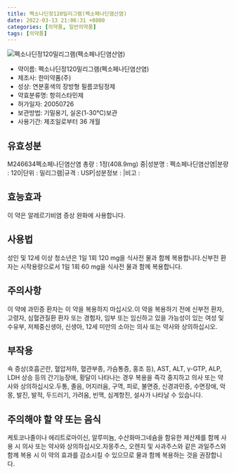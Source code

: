 ```yaml
---
title: 펙소나딘정120밀리그램(펙소페나딘염산염)
date: 2022-03-13 21:06:31 +0800
categories: [의약품, 일반의약품]
tags: [의약품]
---
```

![펙소나딘정120밀리그램(펙소페나딘염산염)](https://nedrug.mfds.go.kr/pbp/cmn/itemImageDownload/1NQDCuOtpk8)

- 약이름: 펙소나딘정120밀리그램(펙소페나딘염산염)
- 제조사: 한미약품(주)
- 성상: 연분홍색의 장방형 필름코팅정제
- 약효분류명: 항히스타민제
- 허가일자: 20050726
- 보관방법: 기밀용기, 실온(1-30℃)보관
- 사용기간: 제조일로부터 36 개월
## 유효성분
M246634펙소페나딘염산염
총량 : 1정(408.9mg) 중|성분명 : 펙소페나딘염산염|분량 : 120|단위 : 밀리그램|규격 : USP|성분정보 : |비고 :
## 효능효과
이 약은 알레르기비염 증상 완화에 사용합니다.
## 사용법
성인 및 12세 이상 청소년은 1일 1회 120 mg을 식사전 물과 함께 복용합니다.신부전 환자는 시작용량으로서 1일 1회 60 mg을 식사전 물과 함께 복용합니다.
## 주의사항
이 약에 과민증 환자는 이 약을 복용하지 마십시오.이 약을 복용하기 전에 신부전 환자, 고령자, 심혈관질환 환자 또는 경험자, 임부 또는 임신하고 있을 가능성이 있는 여성 및 수유부, 저체중신생아, 신생아, 12세 미만의 소아는 의사 또는 약사와 상의하십시오.
## 부작용
쇽 증상(호흡곤란, 혈압저하, 혈관부종, 가슴통증, 홍조 등), AST, ALT, γ-GTP, ALP, LDH 상승 등의 간기능장애, 황달이 나타나는 경우 복용을 즉각 중지하고 의사 또는 약사와 상의하십시오.두통, 졸음, 어지러움, 구역, 피로, 불면증, 신경과민증, 수면장애, 악몽, 발진, 발적, 두드러기, 가려움, 빈맥, 심계항진, 설사가 나타날 수 있습니다.
## 주의해야 할 약 또는 음식
케토코나졸이나 에리트로마이신, 알루미늄, 수산화마그네슘을 함유한 제산제를 함께 사용 시 의사 또는 약사와 상의하십시오.자몽주스, 오렌지 및 사과주스와 같은 과일주스와 함께 복용 시 이 약의 효과를 감소시킬 수 있으므로 물과 함께 복용하는 것을 권장합니다.
